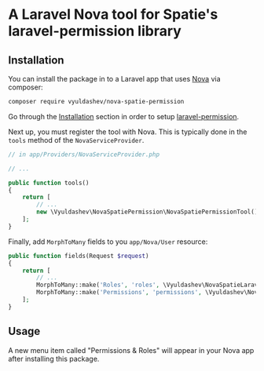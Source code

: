 # A Laravel Nova tool for Spatie's laravel-permission library

## Installation

You can install the package in to a Laravel app that uses [Nova](https://nova.laravel.com) via composer:

```bash
composer require vyuldashev/nova-spatie-permission
```

Go through the [Installation](https://github.com/spatie/laravel-permission#installation) section in order to setup [laravel-permission](https://packagist.org/packages/spatie/laravel-permission).

Next up, you must register the tool with Nova. This is typically done in the `tools` method of the `NovaServiceProvider`.

```php
// in app/Providers/NovaServiceProvider.php

// ...

public function tools()
{
    return [
        // ...
        new \Vyuldashev\NovaSpatiePermission\NovaSpatiePermissionTool(),
    ];
}
```

Finally, add `MorphToMany` fields to you `app/Nova/User` resource:

```php
public function fields(Request $request)
{
    return [
        // ...
        MorphToMany::make('Roles', 'roles', \Vyuldashev\NovaSpatieLaravelPermissionTool\Role::class),
        MorphToMany::make('Permissions', 'permissions', \Vyuldashev\NovaSpatieLaravelPermissionTool\Permission::class),
    ];
}
```

## Usage

A new menu item called "Permissions & Roles" will appear in your Nova app after installing this package.